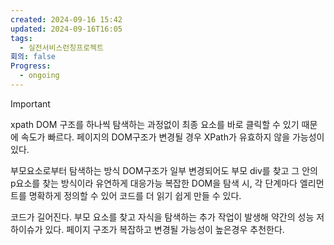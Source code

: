 ```yaml
---
created: 2024-09-16 15:42
updated: 2024-09-16T16:05
tags:
  - 실전서비스런칭프로젝트
회의: false
Progress:
  - ongoing
---
```



>[!important]
>xpath
>DOM 구조를 하나씩 탐색하는 과정없이 최종 요소를 바로 클릭할 수 있기 때문에 속도가 빠르다.
>페이지의 DOM구조가 변경될 경우 XPath가 유효하지 않을 가능성이 있다.
>
>부모요소로부터 탐색하는 방식
>DOM구조가 일부 변경되어도 부모 div를 찾고 그 안의 p요소를 찾는 방식이라 유연하게 대응가능
>복잡한 DOM을 탐색 시, 각 단계마다 엘리먼트를 명확하게 정의할 수 있어 코드를 더 읽기 쉽게 만들 수 있다.
>
>코드가 길어진다.
>부모 요소를 찾고 자식을 탐색하는 추가 작업이 발생해 약간의 성능 저하이슈가 있다.
>페이지 구조가 복잡하고 변경될 가능성이 높은경우 추천한다.






